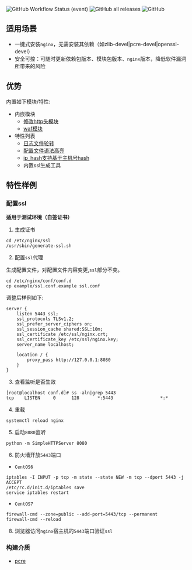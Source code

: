 ![GitHub Workflow Status (event)](https://img.shields.io/github/workflow/status/weiliang-ms/nginx-rpm/build-el7?style=flat-square)
![GitHub all releases](https://img.shields.io/github/downloads/weiliang-ms/nginx-rpm/total?style=flat-square)
![GitHub](https://img.shields.io/github/license/weiliang-ms/easyctl?style=flat-square)

## 适用场景

- 一键式安装`nginx`，无需安装其依赖（如zlib-devel|pcre-devel|openssl-devel）
- 安全可控：可随时更新依赖包版本、模块包版本、`nginx`版本，降低软件漏洞所带来的风险

## 优势

内置如下模块/特性:

- 内嵌模块
  - [修改http头模块](https://github.com/openresty/headers-more-nginx-module)
  - [waf模块](https://github.com/loveshell/ngx_lua_waf)
- 特性列表
  - [日志文件轮转](https://linux.cn/article-4126-1.html)
  - [配置文件语法高亮](https://www.cnblogs.com/manastudent/p/12936546.html)
  - [ip_hash支持基于主机号hash](https://blog.csdn.net/yswKnight/article/details/107180893)
  - 内置ssl生成工具

## 特性样例

### 配置ssl

**适用于测试环境（自签证书）**

1. 生成证书

```shell
cd /etc/nginx/ssl
/usr/sbin/generate-ssl.sh
```

2. 配置`ssl`代理

生成配置文件，对配置文件内容变更,`ssl`部分不变。
```shell
cd /etc/nginx/conf/conf.d
cp example/ssl.conf.example ssl.conf
```

调整后样例如下:

```shell
server {
    listen 5443 ssl;
    ssl_protocols TLSv1.2;
    ssl_prefer_server_ciphers on;
    ssl_session_cache shared:SSL:10m;
    ssl_certificate /etc/ssl/nginx.crt;
    ssl_certificate_key /etc/ssl/nginx.key;
    server_name localhost;

    location / {
        proxy_pass http://127.0.0.1:8080
    }
}
```

3. 查看监听是否生效

```shell
[root@localhost conf.d]# ss -aln|grep 5443
tcp    LISTEN     0      128       *:5443                  *:*
```

4. 重载

```shell
systemctl reload nginx
```

5. 启动`8080`监听

```shell
python -m SimpleHTTPServer 8080
```

6. 防火墙开放`5443`端口

- `CentOS6`

```shell
iptables -I INPUT -p tcp -m state --state NEW -m tcp --dport 5443 -j ACCEPT
/etc/rc.d/init.d/iptables save
service iptables restart
```

- `CentOS7`

```shell
firewall-cmd --zone=public --add-port=5443/tcp --permanent
firewall-cmd --reload
```

8. 浏览器访问`nginx`宿主机的`5443`端口验证`ssl`

### 构建介质

- [pcre](https://sourceforge.net/projects/pcre/files/pcre/8.45/pcre-8.45.tar.gz/download)